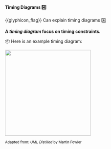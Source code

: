 <div id="title">

#### Timing Diagrams :four:

</div>

<span id="prereqs"></span>

<span id="outcomes">{{glyphicon_flag}} Can explain timing diagrams :four:</span>

<div id="body">

**A _timing diagram_ focus on timing constraints.**

<tip-box> 

:package: Here is an example timing diagram:

<img src="{{baseUrl}}/modeling/modelingBehaviors/timingDiagrams/images/diagram.png" height="280" />
<br>

<sub>Adapted from: _UML Distilled_ by Martin Fowler</sub>

</tip-box>

</div>

<div id="extras">
</div>